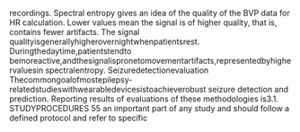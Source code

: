 recordings. Spectral entropy gives an idea of the quality of the BVP data for HR calculation.
Lower values mean the signal is of higher quality, that is, contains fewer artifacts. The signal
qualityisgenerallyhigherovernightwhenpatientsrest. Duringthedaytime,patientstendto
bemoreactive,andthesignalispronetomovementartifacts,representedbyhighervaluesin
spectralentropy.
Seizuredetectionevaluation
Thecommongoalofmostepilepsy-relatedstudieswithwearabledevicesistoachieverobust
seizure detection and prediction. Reporting results of evaluations of these methodologies is3.1. STUDYPROCEDURES 55
an important part of any study and should follow a defined protocol and refer to specific